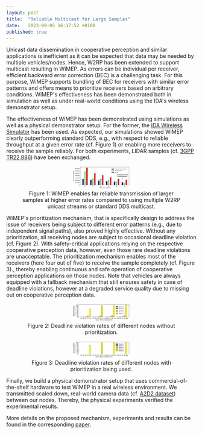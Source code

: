 ```yaml
---
layout: post
title:  "Reliable Multicast for Large Samples"
date:   2023-09-05 16:17:52 +0100
published: true
---
```


Unicast data dissemination in cooperative perception and similar applications is inefficient as it can be expected that data may be needed by multiple vehicles/nodes.
Hence, W2RP has been extended to support multicast resulting in WiMEP.
As errors can be individual per receiver, efficient backward error correction (BEC) is a challenging task.
For this purpose, WiMEP supports bundling of BEC for receivers with similar error patterns and offers means to prioritize receivers based on arbitrary conditions.
WiMEP's effectiveness has been demonstrated both in simulation as well as under real-world conditions using the IDA's wireless demonstrator setup.

The effectiveness of WiMEP has been demonstrated using simulations as well as a physical demonstrator setup.
For the former, the [IDA Wireless Simulator](https://github.com/IDA-TUBS/IDAWirelessSimulator) has been used.
As expected, our simulations showed WiMEP clearly outperforming standard DDS, e.g., with respect to reliable throughput at a given error rate (cf. Figure 1) or enabling more receivers to receive the sample reliably.
For both experiments, LIDAR samples (cf. [3GPP TR22.886](https://portal.3gpp.org/desktopmodules/Specifications/SpecificationDetails.aspx?specificationId=3108)) have been exchanged.

<div style="text-align: center;">
<figure>
<img src="figures/error_rate.png" alt="Figure 1: WiMEP enables far reliable transmission of larger samples at higher error rates compared to using multiple W2RP unicast streams or standard DDS multicast." style="zoom:15%;" />
<figcaption>Figure 1: WiMEP enables far reliable transmission of larger samples at higher error rates compared to using multiple W2RP unicast streams or standard DDS multicast.</figcaption>
</figure>
</div>

WiMEP's prioritization mechanism, that is specifically design to address the issue of receivers being subject to different error patterns (e.g., due to independent signal paths), also proved highly effective.
Without any prioritization, all receiving nodes are subject to occasional deadline violation (cf. Figure 2).
With safety-critical applications relying on the respective cooperative perception data, however, even those rare deadline violations are unacceptable.
The prioritization mechanism enables most of the receivers (here four out of five) to receive the sample completely (cf. Figure 3)., thereby enabling continuous and safe operation of cooperative perception applications on those nodes. Note that vehicles are always equipped with a fallback mechanism that still ensures safety in case of deadline violations, however at a degraded service quality due to missing out on cooperative perception data.

<div style="text-align: center;">
<figure>
<img src="figures/noprio.png" alt="Figure 2: Deadline violation rates of different nodes without prioritization." style="zoom:15%;" />
<figcaption>Figure 2: Deadline violation rates of different nodes without prioritization.</figcaption>
</figure>
<figure>
<img src="figures/prio.png" alt="Figure 3: Deadline violation rates of different nodes with prioritization being used." style="zoom:15%;" />
<figcaption>Figure 3: Deadline violation rates of different nodes with prioritization being used.</figcaption>
</figure>
</div>

Finally, we build a physical demonstrator setup that uses commercial-of-the-shelf hardware to test WiMEP in a real wireless environment.
We transmitted scaled down, real-world camera data (cf. [A2D2 dataset](https://www.a2d2.audi/a2d2/en.html)) between our nodes.
Thereby, the physical experiments verified the experimental results.  

More details on the proposed mechanism, experiments and results can be found in the corresponding [paper](https://doi.org/10.1145/3617126).